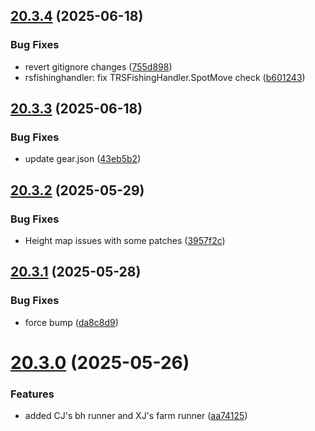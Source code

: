## [20.3.4](https://github.com/Torwent/WaspLib/compare/v20.3.3...v20.3.4) (2025-06-18)


### Bug Fixes

* revert gitignore changes ([755d898](https://github.com/Torwent/WaspLib/commit/755d89830a0127322692c9e5d921b5d53f76f62a))
* rsfishinghandler: fix TRSFishingHandler.SpotMove check ([b601243](https://github.com/Torwent/WaspLib/commit/b6012432064baa1e8516d24c1f27d02c2182cecf))



## [20.3.3](https://github.com/Torwent/WaspLib/compare/v20.3.2...v20.3.3) (2025-06-18)


### Bug Fixes

* update gear.json ([43eb5b2](https://github.com/Torwent/WaspLib/commit/43eb5b2fe16f52ac1dbaec640bc3e3689eeee7b4))



## [20.3.2](https://github.com/Torwent/WaspLib/compare/v20.3.1...v20.3.2) (2025-05-29)


### Bug Fixes

* Height map issues with some patches ([3957f2c](https://github.com/Torwent/WaspLib/commit/3957f2c14e8f6793d379b2381720e2139093925a))



## [20.3.1](https://github.com/Torwent/WaspLib/compare/v20.3.0...v20.3.1) (2025-05-28)


### Bug Fixes

* force bump ([da8c8d9](https://github.com/Torwent/WaspLib/commit/da8c8d97d755f442e20211cc598d54edb40fdd65))



# [20.3.0](https://github.com/Torwent/WaspLib/compare/v20.2.6...v20.3.0) (2025-05-26)


### Features

* added CJ's bh runner and XJ's farm runner ([aa74125](https://github.com/Torwent/WaspLib/commit/aa74125186ca12a5c2e1a0cddb050a07b6d8c579))



